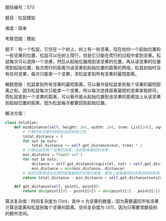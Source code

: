 题目编号：573

题目：松鼠模拟

难度：简单

考察范围：模拟

题干：有一个松鼠，它住在一个树上，树上有一些坚果。现在给你一个起始位置和一些坚果的位置，松鼠可以在树上爬行，但是它只能在爬行的过程中拿到坚果。松鼠每次可以选择一个坚果，然后从起始位置爬到该坚果的位置，再从该坚果的位置爬到起始位置，每次爬行的距离为该坚果到起始位置的距离的两倍。松鼠初始时没有任何坚果，每次只能拿一个坚果，求松鼠拿到所有坚果的最短距离。

解题思路：松鼠拿到所有坚果的最短距离，可以看作是松鼠拿到每个坚果的最短距离之和。因为松鼠每次只能拿一个坚果，所以每次选择距离最短的坚果拿取即可。而松鼠拿到一个坚果的距离，可以看作是从起始位置到该坚果的距离加上从该坚果到起始位置的距离，因为松鼠每次都要回到起始位置。

解决方案：

```python
class Solution:
    def minDistance(self, height: int, width: int, tree: List[int], squirrel: List[int], nuts: List[List[int]]) -> int:
        # 计算所有坚果到树和松鼠的距离之和
        total_distance = 0
        for nut in nuts:
            total_distance += self.get_distance(nut, tree) * 2
        # 计算松鼠到每个坚果的距离，找到距离最短的坚果
        min_distance = float('inf')
        for nut in nuts:
            distance = self.get_distance(squirrel, nut) + self.get_distance(nut, tree)
            min_distance = min(min_distance, distance)
        # 返回总距离减去松鼠到距离最短的坚果的距离，再加上距离最短的坚果到树的距离
        return total_distance - min_distance + self.get_distance(nuts[min_distance_index], tree)

    def get_distance(self, point1, point2):
        return abs(point1[0] - point2[0]) + abs(point1[1] - point2[1])
```

算法复杂度：时间复杂度为 O(n)，其中 n 为坚果的数量，因为需要遍历所有坚果计算总距离和松鼠到每个坚果的距离。空间复杂度为 O(1)，因为只需要常数级别的额外空间。